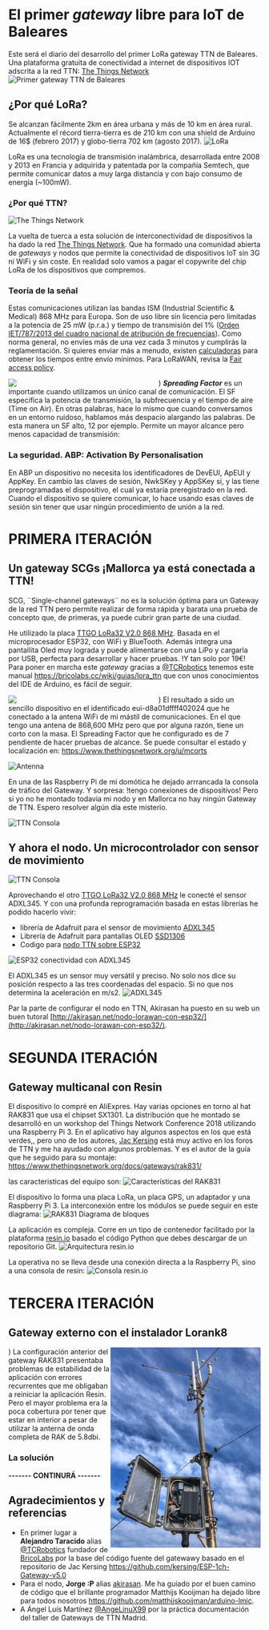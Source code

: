 # El primer *gateway* libre para IoT de Baleares
Este será el diario del desarrollo del primer LoRa gateway TTN de Baleares. Una plataforma gratuita de conectividad a internet de dispositivos IOT adscrita a la red TTN: [The Things Network](https://www.thethingsnetwork.org)
![Primer gateway TTN de Baleares](https://github.com/McOrts/LoRa_gateway/blob/master/pictures/TTN_map_1st_balearic.png?raw=true)

## ¿Por qué LoRa?
Se alcanzan fácilmente 2km en área urbana y más de 10 km en área rural. Actualmente el récord tierra-tierra es de 210 km con una shield de Arduino de 16$ (febrero 2017) y globo-tierra 702 km (agosto 2017).
![LoRa](https://github.com/McOrts/LoRa_gateway/blob/master/pictures/LoRa-logo-transp-400x231-300x173.png?raw=true)

LoRa es una tecnología de transmisión inalámbrica, desarrollada entre 2008 y 2013 en Francia y adquirida y patentada por la compañía Semtech, que permite comunicar datos a muy larga distancia y con bajo consumo de energía (~100mW).

### ¿Por qué TTN?
![The Things Network](https://github.com/McOrts/LoRa_gateway/blob/master/pictures/ttn_logo.png?raw=true)

La vuelta de tuerca a esta solución de interconectividad de dispositivos la ha dado la red [The Things Network](https://www.thethingsnetwork.org). Que ha formado una comunidad abierta de *gateways* y nodos que permite la conectividad de dispositivos IoT sin 3G ni WiFi y sin coste. En realidad solo vamos a pagar el copywrite del chip LoRa de los dispositivos que compremos.

### Teoría de la señal
Estas comunicaciones utilizan las bandas ISM (Industrial Scientific & Medical) 868 MHz para Europa. Son de uso libre sin licencia pero limitadas a la potencia de 25 mW (p.r.a.) y tiempo de transmisión del 1% ([Orden IET/787/2013 del cuadro nacional de atribución de frecuencias](https://www.boe.es/buscar/act.php?id=BOE-A-2013-4845)). Como norma general, no envíes más de una vez cada 3 minutos y cumplirás la reglamentación. Si quieres enviar más a menudo, existen [calculadoras](https://docs.google.com/spreadsheets/d/1voGAtQAjC1qBmaVuP1ApNKs1ekgUjavHuVQIXyYSvNc/edit#gid=0) para obtener los tiempos entre envío mínimos. Para LoRaWAN, revisa la [Fair access policy](https://www.thethingsnetwork.org/forum/t/limitations-data-rate-packet-size-30-seconds-uplink-and-10-messages-downlink-per-day-fair-access-policy/1300).

<img src="https://github.com/McOrts/LoRa_gateway/blob/master/pictures/propagation.png" width="300" align="left" />)
__*Spreading Factor*__ es un importante cuando utilizamos un único canal de comunicación. El SF especifica la potencia de transmisión, la subfrecuencia y el tiempo de aire (Time on Air). En otras palabras, hace lo mismo que cuando conversamos en un entorno ruidoso, hablamos más despacio alargando las palabras. De esta manera un SF alto, 12 por ejemplo. Permite un mayor alcance pero menos capacidad de transmisión:

### La seguridad. ABP: Activation By Personalisation
En ABP un dispositivo no necesita los identificadores de DevEUI, ApEUI y AppKey. En cambio las claves de sesión, NwkSKey y AppSKey si, y las tiene preprogramadas el dispositivo, el cual ya estaría preregistrado en la red. Cuando el dispositivo se quiere comunicar, lo hace usando esas claves de sesión sin tener que usar ningún procedimiento de unión a la red.

# PRIMERA ITERACIÓN
## Un gateway SCGs ¡Mallorca ya está conectada a TTN!
SCG, ¨Single-channel gateways¨ no es la solución óptima para un Gateway de la red TTN pero permite realizar de forma rápida y barata una prueba de concepto que, de primeras, ya puede cubrir gran parte de una ciudad.

He utilizado la placa [TTGO LoRa32 V2.0 868 MHz](https://www.aliexpress.com/item/2-Pcs-TTGO-LORA32-V2-0-868-433Mhz-ESP32-LoRa-OLED-0-96-Inch-SD-Card/32847443952.html). Basada en el microprocesador ESP32, con WiFi y BlueTooth. Además integra una pantallita Oled muy lograda y puede alimentarse con una LiPo y cargarla por USB, perfecta para desarrollar y hacer pruebas. !Y tan solo por 19€!
Para poner en marcha este *gateway* gracias a [@TCRobotics](https://twitter.com/TCRobotics) tenemos este manual https://bricolabs.cc/wiki/guias/lora_ttn que con unos conocimientos del IDE de Arduino, es fácil de seguir.

<img src="https://github.com/McOrts/LoRa_gateway/blob/master/pictures/LORA_TTN_Gateway_SCG.JPG" width="300" align="left" />)
El resultado a sido un sencillo dispositivo en el identificado eui-d8a01dffff402024 que he conectado a la antena WiFi de mi mástil de comunicaciones. En el que tengo una antena de 868,600 MHz pero que por alguna razón, tiene un corto con la masa. El Spreading Factor que he configurado es de 7 pendiente de hacer pruebas de alcance. Se puede consultar el estado y localización en: https://www.thethingsnetwork.org/u/mcorts

![Antenna](https://github.com/McOrts/LoRa_gateway/blob/master/pictures/antennas_mast.png)

En una de las Raspberry Pi de mi domótica he dejado arrrancada la consola de tráfico del Gateway. Y sorpresa: !tengo conexiones de dispositivos! Pero si yo no he montado todavia mi nodo y en Mallorca no hay ningún Gateway de TTN. Espero resolver algún día este misterio.

![TTN Consola](https://github.com/McOrts/LoRa_gateway/blob/master/pictures/TTN_Consola_RBPy.png?raw=true)

## Y ahora el nodo. Un microcontrolador con sensor de movimiento
![TTN Consola](https://github.com/McOrts/LoRa_gateway/blob/master/pictures/LORA_TTN_Node_MovementSensor.GIF?raw=true)

Aprovechando el otro [TTGO LoRa32 V2.0 868 MHz](https://www.aliexpress.com/item/2-Pcs-TTGO-LORA32-V2-0-868-433Mhz-ESP32-LoRa-OLED-0-96-Inch-SD-Card/32847443952.html) le conecté el sensor ADXL345. Y con una profunda reprogramación basada en estas librerías he podido hacerlo vivir:
- librería de Adafruit para el sensor de movimiento [ADXL345](https://github.com/adafruit/Adafruit_ADXL345)
- Librería de Adafruit para pantallas OLED [SSD1306](https://github.com/adafruit/Adafruit_SSD1306)
- Codigo para [nodo TTN sobre ESP32](https://github.com/matthijskooijman/arduino-lmic)

![ESP32 conectividad con ADXL345](https://github.com/McOrts/LoRa_gateway/blob/master/pictures/lolin32-and-adxl345_bb.png?raw=true)

El ADXL345 es un sensor muy versátil y preciso. No solo nos dice su posición respecto a las tres coordenadas del espacio. Si no que nos determina la aceleración en m/s2. 
![ADXL345](https://github.com/McOrts/LoRa_gateway/blob/master/pictures/ADXL345.jpg?raw=true)

Par la parte de configurar el nodo en TTN, Akirasan ha puesto en su web un buen tutoral [http://akirasan.net/nodo-lorawan-con-esp32/](http://akirasan.net/nodo-lorawan-con-esp32/).

# SEGUNDA ITERACIÓN
## Gateway multicanal con Resin
El dispositivo lo compré en AliExpres. Hay varias opciones en torno al hat RAK831 que usa el chipset SX1301. La distribución que he montado se desarrolló en un workshop del Things Network Conference 2018 utilizando una Raspberry Pi 3. En el aplicativo hay algunos aspectos en los que está verdes,, pero uno de los autores, [Jac  Kersing](https://www.thethingsnetwork.org/forum/u/kersing) está muy activo en los foros de TTN y me ha ayudado con algunos problemas. Y es el autor de la guía que he seguido para su montaje: https://www.thethingsnetwork.org/docs/gateways/rak831/

las caracteristicas del equipo son:
![Características del RAK831](https://github.com/McOrts/LoRa_gateway/blob/master/RAK831/RAK831_characteristics.png?raw=true)

El dispositivo lo forma una placa LoRa, un placa GPS, un adaptador y una Raspberry Pi 3. La interconexión entre los módulos se puede seguir en este diagrama:
![RAK831 Diagrama de bloques](https://github.com/McOrts/LoRa_gateway/blob/master/RAK831/RAK831_block_diagram.png?raw=true)

La aplicación es compleja. Corre en un tipo de contenedor facilitado por la plataforma [resin.io](http://resin.io) basado el código Python que debes descargar de un repositorio Git.
![Arquitectura resin.io](https://github.com/McOrts/LoRa_gateway/blob/master/RAK831/resin.io_architecture.png?raw=true)

La operativa no se lleva desde una conexión directa a la Raspberry Pi, sino a una consola de resin:
![Consola resin.io](https://github.com/McOrts/LoRa_gateway/blob/master/RAK831/resin.io_console.png?raw=true)


# TERCERA ITERACIÓN
## Gateway externo con el instalador Lorank8

<img src="https://github.com/McOrts/LoRa_gateway/blob/master/RAK831/McOrts_TTN_gateway_RAK831_p2.jpg" width="300" align="right" />)
La configuración anterior del gateway RAK831 presentaba problemas de estabilidad de la aplicación con errores recurrentes que me obligaban a reiniciar la aplicación Resin. Pero el mayor problema era la poca cobertura por tener que estar en interior a pesar de utilizar la anterna de onda completa de RAK de 5.8dbi. 

### La solución




__------- CONTINURÁ -------__


## Agradecimientos y referencias
* En primer lugar a __Alejandro Taracido__ alias [@TCRobotics](https://twitter.com/TCRobotics) fundador de [BricoLabs](https://twitter.com/Brico_Labs) por la base del código fuente del gatewawy basado en el repositorio de Jac Kersing https://github.com/kersing/ESP-1ch-Gateway-v5.0
* Para el nodo, __Jorge :P__ alias [akirasan](https://twitter.com/akirasan). Me ha guiado por el buen camino de código que el brillante programador Matthijs Kooijman ha dejado libre para todos nosotros https://github.com/matthijskooijman/arduino-lmic.
* A Ángel Luís Martínez [@AngeLinuX99](https://github.com/AngeLinuX99) por la práctica documentación del taller de Gateways de TTN Madrid. 
